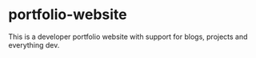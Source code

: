 # portfolio-website
This is a developer portfolio website with support for blogs, projects and everything dev.
